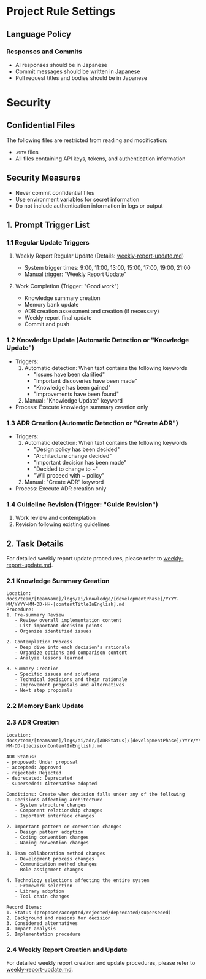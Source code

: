 # Project Rule Settings

## Language Policy

### Responses and Commits

- AI responses should be in Japanese
- Commit messages should be written in Japanese
- Pull request titles and bodies should be in Japanese

# Security

## Confidential Files

The following files are restricted from reading and modification:

- .env files
- All files containing API keys, tokens, and authentication information

## Security Measures

- Never commit confidential files
- Use environment variables for secret information
- Do not include authentication information in logs or output

## 1. Prompt Trigger List

### 1.1 Regular Update Triggers

1. Weekly Report Regular Update (Details: [weekly-report-update.md](../task/weekly-report-update.md))

   - System trigger times: 9:00, 11:00, 13:00, 15:00, 17:00, 19:00, 21:00
   - Manual trigger: "Weekly Report Update"

2. Work Completion (Trigger: "Good work")
   - Knowledge summary creation
   - Memory bank update
   - ADR creation assessment and creation (if necessary)
   - Weekly report final update
   - Commit and push

### 1.2 Knowledge Update (Automatic Detection or "Knowledge Update")

- Triggers:
  1. Automatic detection: When text contains the following keywords
     - "Issues have been clarified"
     - "Important discoveries have been made"
     - "Knowledge has been gained"
     - "Improvements have been found"
  2. Manual: "Knowledge Update" keyword
- Process: Execute knowledge summary creation only

### 1.3 ADR Creation (Automatic Detection or "Create ADR")

- Triggers:
  1. Automatic detection: When text contains the following keywords
     - "Design policy has been decided"
     - "Architecture change decided"
     - "Important decision has been made"
     - "Decided to change to ~"
     - "Will proceed with ~ policy"
  2. Manual: "Create ADR" keyword
- Process: Execute ADR creation only

### 1.4 Guideline Revision (Trigger: "Guide Revision")

1. Work review and contemplation
2. Revision following existing guidelines

## 2. Task Details

For detailed weekly report update procedures, please refer to [weekly-report-update.md](../task/weekly-report-update.md).

### 2.1 Knowledge Summary Creation

```
Location: docs/team/[teamName]/logs/ai/knowledge/[developmentPhase]/YYYY-MM/YYYY-MM-DD-HH-[contentTitleInEnglish].md
Procedure:
1. Pre-summary Review
   - Review overall implementation content
   - List important decision points
   - Organize identified issues

2. Contemplation Process
   - Deep dive into each decision's rationale
   - Organize options and comparison content
   - Analyze lessons learned

3. Summary Creation
   - Specific issues and solutions
   - Technical decisions and their rationale
   - Improvement proposals and alternatives
   - Next step proposals
```

### 2.2 Memory Bank Update

### 2.3 ADR Creation

```
Location: docs/team/[teamName]/logs/ai/adr/[ADRStatus]/[developmentPhase]/YYYY/YYYY-MM-DD-[decisionContentInEnglish].md

ADR Status:
- proposed: Under proposal
- accepted: Approved
- rejected: Rejected
- deprecated: Deprecated
- superseded: Alternative adopted

Conditions: Create when decision falls under any of the following
1. Decisions affecting architecture
   - System structure changes
   - Component relationship changes
   - Important interface changes

2. Important pattern or convention changes
   - Design pattern adoption
   - Coding convention changes
   - Naming convention changes

3. Team collaboration method changes
   - Development process changes
   - Communication method changes
   - Role assignment changes

4. Technology selections affecting the entire system
   - Framework selection
   - Library adoption
   - Tool chain changes

Record Items:
1. Status (proposed/accepted/rejected/deprecated/superseded)
2. Background and reasons for decision
3. Considered alternatives
4. Impact analysis
5. Implementation procedure
```

### 2.4 Weekly Report Creation and Update

For detailed weekly report creation and update procedures, please refer to [weekly-report-update.md](../task/weekly-report-update.md).
